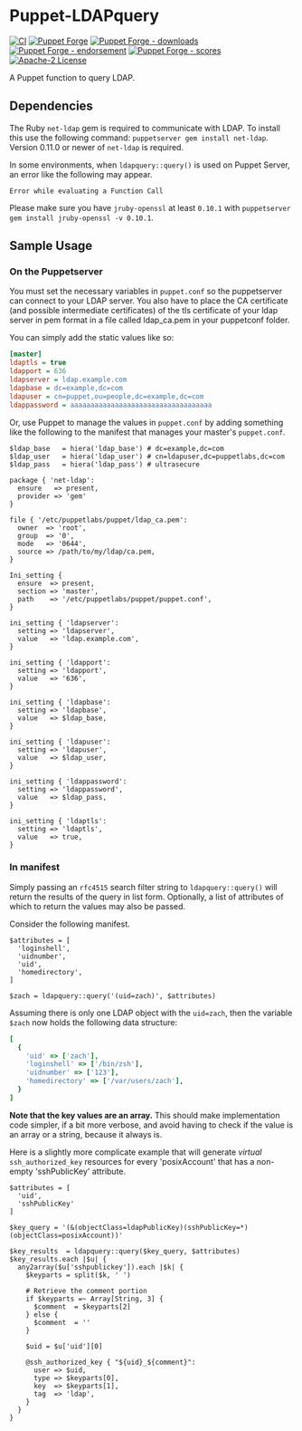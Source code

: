 # Puppet-LDAPquery

[![CI](https://github.com/voxpupuli/puppet-ldapquery/actions/workflows/ci.yml/badge.svg)](https://github.com/voxpupuli/puppet-ldapquery/actions/workflows/ci.yml)
[![Puppet Forge](https://img.shields.io/puppetforge/v/puppet/ldapquery.svg)](https://forge.puppetlabs.com/puppet/ldapquery)
[![Puppet Forge - downloads](https://img.shields.io/puppetforge/dt/puppet/ldapquery.svg)](https://forge.puppetlabs.com/puppet/ldapquery)
[![Puppet Forge - endorsement](https://img.shields.io/puppetforge/e/puppet/ldapquery.svg)](https://forge.puppetlabs.com/puppet/ldapquery)
[![Puppet Forge - scores](https://img.shields.io/puppetforge/f/puppet/ldapquery.svg)](https://forge.puppetlabs.com/puppet/ldapquery)
[![Apache-2 License](https://img.shields.io/github/license/voxpupuli/puppet-ldapquery.svg)](LICENSE)

A Puppet function to query LDAP.

## Dependencies

The Ruby `net-ldap` gem is required to communicate with LDAP. To install this use the following command: `puppetserver gem install net-ldap`.  Version 0.11.0 or newer of `net-ldap` is required.

In some environments, when `ldapquery::query()` is used on Puppet Server, an error
like the following may appear.

    Error while evaluating a Function Call

Please make sure you have `jruby-openssl` at least `0.10.1` with `puppetserver
gem install jruby-openssl -v 0.10.1`.

## Sample Usage

### On the Puppetserver

You must set the necessary variables in `puppet.conf` so the puppetserver can connect
to your LDAP server. You also have to place the CA certificate (and possible intermediate certificates) of the tls certificate of your ldap server in pem format in a file called ldap_ca.pem in your puppetconf folder.

You can simply add the static values like so:

```INI
[master]
ldaptls = true
ldapport = 636
ldapserver = ldap.example.com
ldapbase = dc=example,dc=com
ldapuser = cn=puppet,ou=people,dc=example,dc=com
ldappassword = aaaaaaaaaaaaaaaaaaaaaaaaaaaaaaaaaaa
```

Or, use Puppet to manage the values in `puppet.conf` by adding something like
the following to the manifest that manages your master's `puppet.conf`.

```Puppet
$ldap_base   = hiera('ldap_base') # dc=example,dc=com
$ldap_user   = hiera('ldap_user') # cn=ldapuser,dc=puppetlabs,dc=com
$ldap_pass   = hiera('ldap_pass') # ultrasecure

package { 'net-ldap':
  ensure   => present,
  provider => 'gem'
}

file { '/etc/puppetlabs/puppet/ldap_ca.pem':
  owner  => 'root',
  group  => '0',
  mode   => '0644',
  source => /path/to/my/ldap/ca.pem,
}

Ini_setting {
  ensure  => present,
  section => 'master',
  path    => '/etc/puppetlabs/puppet/puppet.conf',
}

ini_setting { 'ldapserver':
  setting => 'ldapserver',
  value   => 'ldap.example.com',
}

ini_setting { 'ldapport':
  setting => 'ldapport',
  value   => '636',
}

ini_setting { 'ldapbase':
  setting => 'ldapbase',
  value   => $ldap_base,
}

ini_setting { 'ldapuser':
  setting => 'ldapuser',
  value   => $ldap_user,
}

ini_setting { 'ldappassword':
  setting => 'ldappassword',
  value   => $ldap_pass,
}

ini_setting { 'ldaptls':
  setting => 'ldaptls',
  value   => true,
}
```

### In manifest

Simply passing an `rfc4515` search filter string to `ldapquery::query()` will return
the results of the query in list form.  Optionally, a list of attributes of
which to return the values may also be passed.

Consider the following manifest.

```Puppet
$attributes = [
  'loginshell',
  'uidnumber',
  'uid',
  'homedirectory',
]

$zach = ldapquery::query('(uid=zach)', $attributes)
```

Assuming there is only one LDAP object with the `uid=zach`, then the variable
`$zach` now holds the following data structure:

```Ruby
[
  {
    'uid' => ['zach'],
    'loginshell' => ['/bin/zsh'],
    'uidnumber' => ['123'],
    'homedirectory' => ['/var/users/zach'],
  }
]
```

**Note that the key values are an array.**  This should make implementation code simpler, if a bit more verbose, and avoid having to check if the value is an array or a string, because it always is.

Here is a slightly more complicate example that will generate *virtual*
`ssh_authorized_key` resources for every 'posixAccount' that has a non-empty
'sshPublicKey' attribute.

```Puppet
$attributes = [
  'uid',
  'sshPublicKey'
]

$key_query = '(&(objectClass=ldapPublicKey)(sshPublicKey=*)(objectClass=posixAccount))'

$key_results  = ldapquery::query($key_query, $attributes)
$key_results.each |$u| {
  any2array($u['sshpublickey']).each |$k| {
    $keyparts = split($k, ' ')

    # Retrieve the comment portion
    if $keyparts =~ Array[String, 3] {
      $comment  = $keyparts[2]
    } else {
      $comment  = ''
    }

    $uid = $u['uid'][0]

    @ssh_authorized_key { "${uid}_${comment}":
      user => $uid,
      type => $keyparts[0],
      key  => $keyparts[1],
      tag  => 'ldap',
    }
  }
}
```
